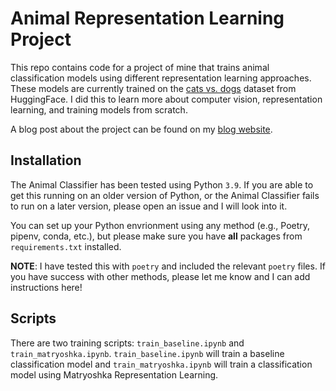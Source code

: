 # Animal Representation Learning Project

This repo contains code for a project of mine that trains animal classification models using different representation learning approaches.
These models are currently trained on the [cats vs. dogs](https://huggingface.co/datasets/cats_vs_dogs) dataset from HuggingFace.
I did this to learn more about computer vision, representation learning, and training models from scratch.

A blog post about the project can be found on my [blog website](https://www.pavankantharaju.com/blog/matryoshka-representation-learning/computer-vision/2024/03/02/matryoshka.html).

## Installation

The Animal Classifier has been tested using Python `3.9`.
If you are able to get this running on an older version of Python, or the Animal Classifier fails to run on a later version, please open an issue and I will look into it.

You can set up your Python envrionment using any method (e.g., Poetry, pipenv, conda, etc.), but please make sure you have **all** packages from `requirements.txt` installed. 

**NOTE**: I have tested this with `poetry` and included the relevant `poetry` files.
If you have success with other methods, please let me know and I can add instructions here!

## Scripts

There are two training scripts: `train_baseline.ipynb` and `train_matryoshka.ipynb`.
`train_baseline.ipynb` will train a baseline classification model and `train_matryoshka.ipynb` will train a classification model using Matryoshka Representation Learning.
